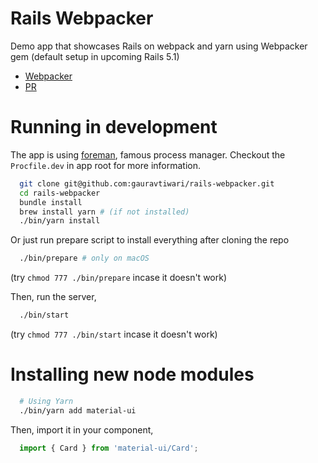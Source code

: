 # Rails Webpacker

Demo app that showcases Rails on webpack and yarn using Webpacker gem (default setup in upcoming Rails 5.1)

* [Webpacker](https://github.com/rails/webpacker)
* [PR](https://github.com/rails/rails/pull/26836)

# Running in development

The app is using [foreman](https://github.com/ddollar/foreman), famous process manager. Checkout the `Procfile.dev` in app root for more information.

```bash
  git clone git@github.com:gauravtiwari/rails-webpacker.git
  cd rails-webpacker
  bundle install
  brew install yarn # (if not installed)
  ./bin/yarn install
```

Or just run prepare script to install everything after cloning the repo

```bash
  ./bin/prepare # only on macOS
```

(try `chmod 777 ./bin/prepare` incase it doesn't work)

Then, run the server,

```bash
  ./bin/start
```
(try `chmod 777 ./bin/start` incase it doesn't work)


# Installing new node modules

```bash
  # Using Yarn
  ./bin/yarn add material-ui
```

Then, import it in your component,

```js
  import { Card } from 'material-ui/Card';
```

